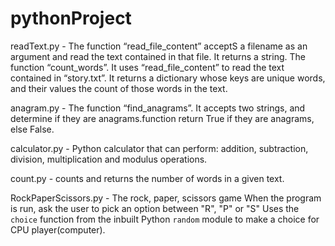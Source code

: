 # pythonProject
readText.py - The function “read_file_content” acceptS a filename as an argument and read the text contained in that file. It returns a string.
              The function “count_words”. It uses “read_file_content” to read the text contained in “story.txt”. It returns a dictionary whose keys are unique words,               and their values the count of those words in the text.
              
anagram.py  - The function “find_anagrams”. It accepts two strings, and determine if they are anagrams.function return True  if they are anagrams, else  False.

calculator.py - Python calculator that can perform: addition, subtraction, division, multiplication and modulus operations.

count.py - counts and returns the number of words in a given text.

RockPaperScissors.py - The rock, paper, scissors game
                        When the program is run, ask the user to pick an option between "R", "P" or "S"
                        Uses the `choice` function from the inbuilt Python `random` module to make a choice for CPU player(computer).
                        
